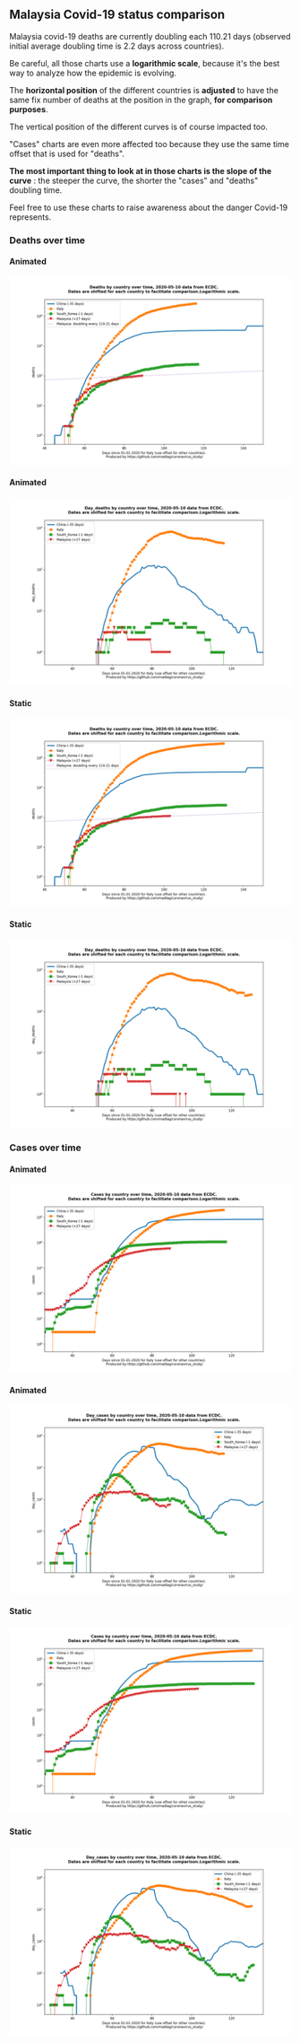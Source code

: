 ## Malaysia Covid-19 status comparison 

Malaysia covid-19 deaths are currently doubling each 110.21 days (observed initial average doubling time is 2.2 days across countries).



Be careful, all those charts use a **logarithmic scale**, because it's the best way to analyze how the epidemic is evolving.
 
The **horizontal position** of the different countries is **adjusted** to have the same fix number of deaths at the position in the graph, **for comparison purposes**.

The vertical position of the different curves is of course impacted too.

"Cases" charts are even more affected too because they use the same time offset that is used for "deaths".

**The most important thing to look at in those charts is the slope of the curve** : the steeper the curve, the shorter the "cases" and "deaths" doubling time.

Feel free to use these charts to raise awareness about the danger Covid-19 represents. 


 
### Deaths over time
 
#### Animated
![Malaysia covid-19 deaths animated chart](https://raw.githubusercontent.com/madlag/coronavirus_study/master/notebooks/graphs/2020-05-10/countries/Malaysia/2020-05-10_Malaysia_deaths.gif "Malaysia covid-19 deaths animated chart")   
 
#### Animated
![Malaysia covid-19 daily deaths animated chart](https://raw.githubusercontent.com/madlag/coronavirus_study/master/notebooks/graphs/2020-05-10/countries/Malaysia/2020-05-10_Malaysia_day_deaths.gif "Malaysia covid-19 day_deaths animated chart")   
 
#### Static
![Malaysia covid-19 deaths static chart](https://raw.githubusercontent.com/madlag/coronavirus_study/master/notebooks/graphs/2020-05-10/countries/Malaysia/2020-05-10_Malaysia_deaths.png "Malaysia covid-19 deaths static chart")   
 
#### Static
![Malaysia covid-19 daily deaths static chart](https://raw.githubusercontent.com/madlag/coronavirus_study/master/notebooks/graphs/2020-05-10/countries/Malaysia/2020-05-10_Malaysia_day_deaths.png "Malaysia covid-19 day_deaths static chart")   

 
### Cases over time
 
#### Animated
![Malaysia covid-19 cases animated chart](https://raw.githubusercontent.com/madlag/coronavirus_study/master/notebooks/graphs/2020-05-10/countries/Malaysia/2020-05-10_Malaysia_cases.gif "Malaysia covid-19 cases animated chart")   
 
#### Animated
![Malaysia covid-19 daily cases animated chart](https://raw.githubusercontent.com/madlag/coronavirus_study/master/notebooks/graphs/2020-05-10/countries/Malaysia/2020-05-10_Malaysia_day_cases.gif "Malaysia covid-19 day_cases animated chart")   
 
#### Static
![Malaysia covid-19 cases static chart](https://raw.githubusercontent.com/madlag/coronavirus_study/master/notebooks/graphs/2020-05-10/countries/Malaysia/2020-05-10_Malaysia_cases.png "Malaysia covid-19 cases static chart")   
 
#### Static
![Malaysia covid-19 daily cases static chart](https://raw.githubusercontent.com/madlag/coronavirus_study/master/notebooks/graphs/2020-05-10/countries/Malaysia/2020-05-10_Malaysia_day_cases.png "Malaysia covid-19 day_cases static chart")   

